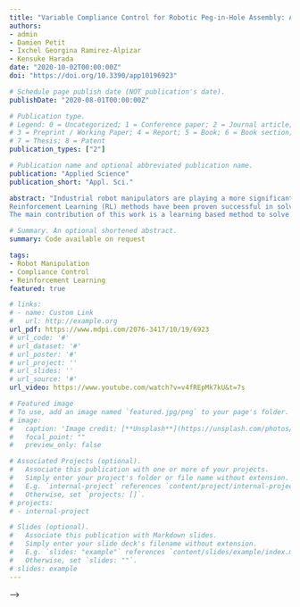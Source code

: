 ```yaml
---
title: "Variable Compliance Control for Robotic Peg-in-Hole Assembly: A Deep Reinforcement Learning Approach"
authors:
- admin
- Damien Petit
- Ixchel Georgina Ramirez-Alpizar
- Kensuke Harada
date: "2020-10-02T00:00:00Z"
doi: "https://doi.org/10.3390/app10196923"

# Schedule page publish date (NOT publication's date).
publishDate: "2020-08-01T00:00:00Z"

# Publication type.
# Legend: 0 = Uncategorized; 1 = Conference paper; 2 = Journal article;
# 3 = Preprint / Working Paper; 4 = Report; 5 = Book; 6 = Book section;
# 7 = Thesis; 8 = Patent
publication_types: ["2"]

# Publication name and optional abbreviated publication name.
publication: "Applied Science"
publication_short: "Appl. Sci."

abstract: "Industrial robot manipulators are playing a more significant role in modern manufacturing industries. Though peg-in-hole assembly is a common industrial task which has been extensively researched, safely solving complex high precision assembly in an unstructured environment remains an open problem.
Reinforcement Learning (RL) methods have been proven successful in solving manipulation tasks autonomously. However, RL is still not widely adopted on real robotic systems because working with real hardware entails additional challenges, especially when using position-controlled manipulators. 
The main contribution of this work is a learning based method to solve peg-in-hole tasks with position uncertainty of the hole. We proposed the use of an off-policy model-free reinforcement learning method and bootstrap the training speed by using several transfer learning techniques (sim2real) and domain randomization. Our proposed learning framework for position-controlled robots was extensively evaluated on contact-rich insertion tasks on a variety of environments."

# Summary. An optional shortened abstract.
summary: Code available on request

tags:
- Robot Manipulation
- Compliance Control
- Reinforcement Learning
featured: true

# links:
# - name: Custom Link
#   url: http://example.org
url_pdf: https://www.mdpi.com/2076-3417/10/19/6923
# url_code: '#'
# url_dataset: '#'
# url_poster: '#'
# url_project: ''
# url_slides: ''
# url_source: '#'
url_video: https://www.youtube.com/watch?v=v4fREpMk7kU&t=7s

# Featured image
# To use, add an image named `featured.jpg/png` to your page's folder. 
# image:
#   caption: 'Image credit: [**Unsplash**](https://unsplash.com/photos/s9CC2SKySJM)'
#   focal_point: ""
#   preview_only: false

# Associated Projects (optional).
#   Associate this publication with one or more of your projects.
#   Simply enter your project's folder or file name without extension.
#   E.g. `internal-project` references `content/project/internal-project/index.md`.
#   Otherwise, set `projects: []`.
# projects:
# - internal-project

# Slides (optional).
#   Associate this publication with Markdown slides.
#   Simply enter your slide deck's filename without extension.
#   E.g. `slides: "example"` references `content/slides/example/index.md`.
#   Otherwise, set `slides: ""`.
# slides: example
---
```


<!-- # {{% alert note %}}
# Click the *Slides* button above to demo Academic's Markdown slides feature.
# {{% /alert %}}

# Supplementary notes can be added here, including [code and math](https://sourcethemes.com/academic/docs/writing-markdown-latex/). --> -->
